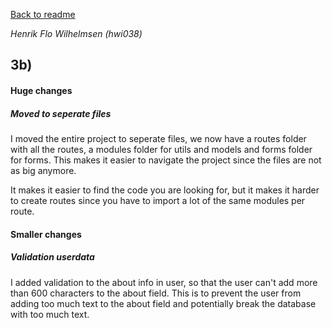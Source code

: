 [Back to readme](../README.md)

_Henrik Flo Wilhelmsen (hwi038)_

## 3b)

#### Huge changes

##### Moved to seperate files

I moved the entire project to seperate files, we now have a routes folder with all the routes, a modules folder for utils and models and forms folder for forms.
This makes it easier to navigate the project since the files are not as big anymore.

It makes it easier to find the code you are looking for, but it makes it harder to create routes since you have to import a lot of the same modules per route.

#### Smaller changes

##### Validation userdata

I added validation to the about info in user, so that the user can't add more than 600 characters to the about field. This is to prevent the user from adding too much text to the about field and potentially break the database with too much text.
